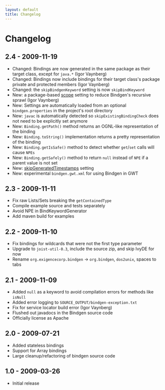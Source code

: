 ```yaml
---
layout: default
title: Changelog
---
```


Changelog
=========

## 2.4 - 2009-11-19

* Changed: Bindings are now generated in the same package as their target class, except for `java.*` (Igor Vaynberg)
* Changed: Bindings now include bindings for their target class's package private and protected members (Igor Vaynberg)
* Changed: the `skipBindgenKeyword` setting is now `skipBindKeyword`
* New: a package-based [scope](config.html) setting to reduce Bindgen's recursive sprawl (Igor Vaynberg)
* New: Settings are automatically loaded from an optional `bindgen.properties` in the project's root directory
* New: `javac` is automatically detected so `skipExistingBindingCheck` does not need to be explicitly set anymore
* New: `Binding.getPath()` method returns an OGNL-like representation of the binding
* New: `Binding.toString()` implementation returns a pretty representation of the binding
* New: `Binding.getIsSafe()` method to detect whether `get`/`set` calls will cause `NPEs`
* New: `Binding.getSafely()` method to return `null` instead of `NPE` if a parent value is not set
* New: [skipGeneratedTimestamps](config.html) setting
* New: experimental `bindgen.gwt.xml` for using Bindgen in GWT

## 2.3 - 2009-11-11

* Fix raw Lists/Sets breaking the `getContainedType`
* Compile example source and tests separately
* Avoid NPE in BindKeywordGenerator
* Add maven build for examples

## 2.2 - 2009-11-10

* Fix bindings for wildcards that were not the first type parameter
* Upgrade to `joist-util-0.3`, include the source zip, and skip IvyDE for now
* Rename `org.exigencecorp.bindgen` -> `org.bindgen`, `dos2unix`, spaces to tabs

## 2.1 - 2009-11-09

* Added `null` as a keyword to avoid compilation errors for methods like `isNull`
* Added error logging to `SOURCE_OUTPUT/bindgen-exception.txt`
* Fix for service locator build error (Igor Vaynberg)
* Flushed out javadocs in the Bindgen source code
* Officially license as Apache

## 2.0 - 2009-07-21

* Added stateless bindings
* Support for Array bindings
* Large cleanup/refactoring of bindgen source code

## 1.0 - 2009-03-26

* Initial release

